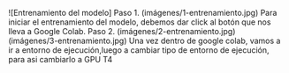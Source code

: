 ![Entrenamiento del modelo]
Paso 1.
(imágenes/1-entrenamiento.jpg)
Para iniciar el entrenamiento del modelo, debemos dar click al botón que nos lleva a Google Colab.
Paso 2.
(imágenes/2-entrenamiento.jpg)
(imágenes/3-entrenamiento.jpg)
Una vez dentro de google colab, vamos a ir a entorno de ejecución,luego a cambiar tipo de entorno de ejecución, para asi cambiarlo a GPU T4


